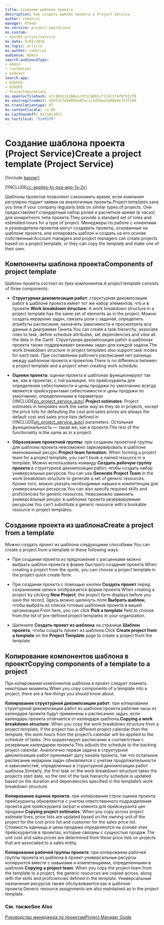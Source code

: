```yaml
---
title: Создание шаблона проекта
description: Как создать шаблон проекта в Project Service
author: ruhercul
manager: kfend
ms.service: project-operations
ms.custom:
- dyn365-projectservice
ms.date: 8/03/2018
ms.topic: article
ms.author: ruhercul
audience: Admin
search.audienceType:
- admin
- customizer
- enduser
search.app:
- D365CE
- D365PS
- ProjectOperations
ms.openlocfilehash: efc404131208e1c971cb091cf174c1f4707552f0
ms.sourcegitcommit: 418fa1fe9d605b8faccc2d5dee1b04b4e753f194
ms.translationtype: HT
ms.contentlocale: ru-RU
ms.lasthandoff: 02/10/2021
ms.locfileid: "5149379"
---
```

# <a name="create-a-project-template-project-service"></a><span data-ttu-id="67e40-103">Создание шаблона проекта (Project Service)</span><span class="sxs-lookup"><span data-stu-id="67e40-103">Create a project template (Project Service)</span></span>

[!include [banner](../includes/psa-now-project-operations.md)]

[!INCLUDE[cc-applies-to-psa-app-1x-2x](../includes/cc-applies-to-psa-app-1x-2x.md)]

<span data-ttu-id="67e40-104">Шаблоны проектов позволяют сэкономить время, если компания регулярно подает заявки на аналогичные проекты.</span><span class="sxs-lookup"><span data-stu-id="67e40-104">Project templates save you time if your company regularly bids on similar types of projects.</span></span> <span data-ttu-id="67e40-105">Они предоставляют стандартный набор ролей и расчетное время (в часах) для конкретного типа проекта.</span><span class="sxs-lookup"><span data-stu-id="67e40-105">They provide a standard set of roles and estimated hours for a type of project.</span></span> <span data-ttu-id="67e40-106">Менеджеры по работе с клиентами и руководители проектов могут создавать проекты, основанные на шаблоне проекта, или копировать шаблон и создать на его основе собственный.</span><span class="sxs-lookup"><span data-stu-id="67e40-106">Account managers and project managers can create projects based on a project template, or they can copy the template and make one of their own.</span></span>  
  
## <a name="components-of-project-template"></a><span data-ttu-id="67e40-107">Компоненты шаблона проекта</span><span class="sxs-lookup"><span data-stu-id="67e40-107">Components of project template</span></span>
 <span data-ttu-id="67e40-108">Шаблон проекта состоит из трех компонентов.</span><span class="sxs-lookup"><span data-stu-id="67e40-108">A project template consists of three components:</span></span>  
  
- <span data-ttu-id="67e40-109">**Структурная декомпозиция работ**: структурная декомпозиция работ в шаблоне проекта имеет тот же набор элементов, что и в проекте.</span><span class="sxs-lookup"><span data-stu-id="67e40-109">**Work breakdown structure**: A work breakdown structure in a project template has the same set of elements as in the project.</span></span> <span data-ttu-id="67e40-110">Можно создать иерархию задач, связать роли с задачей, определить атрибуты расписания, назначить зависимости и просмотреть все данные в диаграмме Ганнта.</span><span class="sxs-lookup"><span data-stu-id="67e40-110">You can create a task hierarchy, associate roles to task, define schedule attributes, set dependencies and view all the data in the Gantt.</span></span> <span data-ttu-id="67e40-111">Структурная декомпозиция работ в шаблонах проекта также поддерживает режимы задач для каждой задачи.</span><span class="sxs-lookup"><span data-stu-id="67e40-111">The work breakdown structure in project templates also support task modes for each task.</span></span> <span data-ttu-id="67e40-112">При составлении рабочего расписания нет разницы между шаблоном проекта и проектом.</span><span class="sxs-lookup"><span data-stu-id="67e40-112">There is no difference between a project template and a project when creating work schedule.</span></span>  
  
- <span data-ttu-id="67e40-113">**Оценки проекта**: оценки проекта в шаблонах функционируют так же, как в проектах, с той разницей, что прейскуранты для определения себестоимости и цены продажи по умолчанию всегда являются прейскурантами себестоимости и цены продажи по умолчанию, определенными в параметрах [!INCLUDE[pn_project_service_auto](../includes/pn-project-service-auto.md)].</span><span class="sxs-lookup"><span data-stu-id="67e40-113">**Project estimates**: Project estimates in templates work the same way as they do in projects, except the price lists for defaulting the cost and sales prices are always the default cost and sales price lists defined in [!INCLUDE[pn_project_service_auto](../includes/pn-project-service-auto.md)] parameters.</span></span> <span data-ttu-id="67e40-114">Остальная функциональность — такая же, как в проекте.</span><span class="sxs-lookup"><span data-stu-id="67e40-114">The rest of the functionality is the same as in a project.</span></span>  
  
- <span data-ttu-id="67e40-115">**Образование проектной группы**: при создании проектной группы для шаблона проекта невозможно зарезервировать в шаблоне именованный ресурс.</span><span class="sxs-lookup"><span data-stu-id="67e40-115">**Project team formation**: When forming a project team for a project template, you can’t book a named resource in a template.</span></span> <span data-ttu-id="67e40-116">Можно использовать команду **Создать рабочую группу проекта** в структурной декомпозиции работ, чтобы создать набор универсальных ресурсов.</span><span class="sxs-lookup"><span data-stu-id="67e40-116">You can use **Generate Project Team** in the work breakdown structure to generate a set of generic resources.</span></span> <span data-ttu-id="67e40-117">Кроме того, можно указать необходимые навыки и компетенции для универсальных ресурсов.</span><span class="sxs-lookup"><span data-stu-id="67e40-117">You can also specify required skills and proficiencies for generic resources.</span></span> <span data-ttu-id="67e40-118">Невозможно заменить универсальный ресурс в шаблонах проекта резервируемым ресурсом.</span><span class="sxs-lookup"><span data-stu-id="67e40-118">You can’t substitute a generic resource with a bookable resource in project templates.</span></span>  
  
## <a name="create-a-project-from-a-template"></a><span data-ttu-id="67e40-119">Создание проекта из шаблона</span><span class="sxs-lookup"><span data-stu-id="67e40-119">Create a project from a template</span></span>  
 <span data-ttu-id="67e40-120">Можно создать проект из шаблона следующими способами.</span><span class="sxs-lookup"><span data-stu-id="67e40-120">You can create a project from a template in these following ways:</span></span>  
  
-   <span data-ttu-id="67e40-121">При создании проекта из предложения с расценками можно выбрать шаблон проекта в форме быстрого создания проекта.</span><span class="sxs-lookup"><span data-stu-id="67e40-121">When creating a project from the quote, you can choose a project template in the project quick create form.</span></span>  
  
-   <span data-ttu-id="67e40-122">При создании проекта с помощью кнопки **Создать проект** перед сохранением записи отображается форма проекта.</span><span class="sxs-lookup"><span data-stu-id="67e40-122">When creating a project by clicking **New Project**, the project form displays before you save the record.</span></span> <span data-ttu-id="67e40-123">Здесь можно щелкнуть поле **Выбрать шаблон**, чтобы выбрать из списка готовых шаблонов проекта в вашей организации.</span><span class="sxs-lookup"><span data-stu-id="67e40-123">From here, you can click **Pick a template** field to choose from the list of pre-defined project templates in your organization.</span></span>  
  
-   <span data-ttu-id="67e40-124">Щелкните **Создать проект из шаблона** на странице **Шаблон проекта**, чтобы создать проект из шаблона.</span><span class="sxs-lookup"><span data-stu-id="67e40-124">Click **Create project from a template** on the **Project Template** page to create a project from the template.</span></span>  
  
## <a name="copying-components-of-a-template-to-a-project"></a><span data-ttu-id="67e40-125">Копирование компонентов шаблона в проект</span><span class="sxs-lookup"><span data-stu-id="67e40-125">Copying components of a template to a project</span></span>  
 <span data-ttu-id="67e40-126">При копировании компонентов шаблона в проект следует помнить некоторые моменты.</span><span class="sxs-lookup"><span data-stu-id="67e40-126">When you copy components of a template into a project, there are a few things you should know about.</span></span>  
  
 <span data-ttu-id="67e40-127">**Копирование структурной декомпозиции работ**: при копировании структурной декомпозиции работ из шаблона проекта рабочие часы из календаря проекта будут применены к расписанию задач, если календарь проекта отличается от календаря шаблона.</span><span class="sxs-lookup"><span data-stu-id="67e40-127">**Copying a work breakdown structure**: When you copy the work breakdown structure from a project template, if the project has a different project calendar than the template, the work hours from the project’s calendar will be applied to the schedule of tasks.</span></span> <span data-ttu-id="67e40-128">Это корректирует расписание в соответствии с резервным календарем проекта.</span><span class="sxs-lookup"><span data-stu-id="67e40-128">This adjusts the schedule to the backing project calendar.</span></span> <span data-ttu-id="67e40-129">Аналогично первая задача в структурной декомпозиции работ принимает дату начала проекта, так что остальное расписание иерархии задач обновляется с учетом продолжительности и зависимостей, определенных в структурной декомпозиции работ шаблона.</span><span class="sxs-lookup"><span data-stu-id="67e40-129">Similarly, the first task on the work breakdown structure takes the project’s start date, so the rest of the task hierarchy schedule is updated based on the duration and dependencies specified in the template’s work breakdown structure.</span></span>  
  
 <span data-ttu-id="67e40-130">**Копирование оценок проекта**: при копировании строк оценки проекта прейскуранты обновляются с учетом ответственного подразделения проекта для прейскуранта затрат и клиента для прейскуранта цен продажи.</span><span class="sxs-lookup"><span data-stu-id="67e40-130">**Copying project estimates**: When you copy across project estimate lines, price lists are updated based on the owning unit of the project for the cost price list and customer for the sales price list.</span></span> <span data-ttu-id="67e40-131">Стоимость единицы и цены продажи определяются на основе этих прейскурантов в проектах, которые связаны с сущностью продаж.</span><span class="sxs-lookup"><span data-stu-id="67e40-131">The unit cost and sales prices are determined from these price lists on projects that are associated to a sales entity.</span></span>  
  
 <span data-ttu-id="67e40-132">**Копирование рабочей группы проекта**: при копировании рабочей группы проекта из шаблона в проект универсальные ресурсы копируются вместе с навыками и компетенциями, определенными в шаблоне.</span><span class="sxs-lookup"><span data-stu-id="67e40-132">**Copying a project team**: When you copy the project team from the template to a project, the generic resources are copied across, along with the skills and proficiencies defined in the template.</span></span> <span data-ttu-id="67e40-133">Универсальные назначения ресурсов также обслуживаются как в шаблоне проекта.</span><span class="sxs-lookup"><span data-stu-id="67e40-133">Generic resource assignments are also maintained as in the project template.</span></span>  
  
### <a name="see-also"></a><span data-ttu-id="67e40-134">См. также</span><span class="sxs-lookup"><span data-stu-id="67e40-134">See Also</span></span>  
 [<span data-ttu-id="67e40-135">Руководство менеджера по проектам</span><span class="sxs-lookup"><span data-stu-id="67e40-135">Project Manager Guide</span></span>](../psa/project-manager-guide.md)
